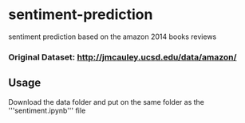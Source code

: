 # sentiment-prediction
sentiment prediction based on the amazon 2014 books reviews
### Original Dataset: http://jmcauley.ucsd.edu/data/amazon/

## Usage

Download the data folder and put on the same folder as the '''sentiment.ipynb''' file 
